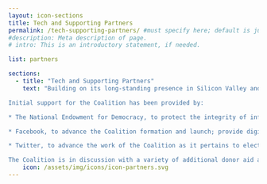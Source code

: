 ```yaml
---
layout: icon-sections
title: Tech and Supporting Partners
permalink: /tech-supporting-partners/ #must specify here; default is just [filename].html.
#description: Meta description of page.
# intro: This is an introductory statement, if needed.

list: partners

sections:
  - title: "Tech and Supporting Partners"
    text: "Building on its long-standing presence in Silicon Valley and its work in the democracy community, the National Democratic Institute (NDI) is leading the initiative to organize the Coalition. NDI is supported in this effort by the International Republican Institute (IRI), as well as the organizations of many of the Advisory Board members. 

Initial support for the Coalition has been provided by:

* The National Endowment for Democracy, to protect the integrity of information in elections

* Facebook, to advance the Coalition formation and launch; provide digital disinformation research; strengthen Coalition engagement in key 2018 global elections; live-stream candidate debates; develop tools and best practices to combat disinformation in upcoming elections; and assess cybersecurity vulnerabilities among democratic political campaigns and organizations

* Twitter, to advance the work of the Coalition as it pertains to elections and civic engagement

The Coalition is in discussion with a variety of additional donor aid agencies, philanthropic foundations, and tech industry actors regarding partnership with the Coalition. "
    icon: /assets/img/icons/icon-partners.svg
---
```

